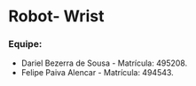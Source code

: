 # Robot- Wrist
### Equipe:

- Dariel Bezerra de Sousa - Matrícula: 495208.
- Felipe Paiva Alencar - Matrícula: 494543.





